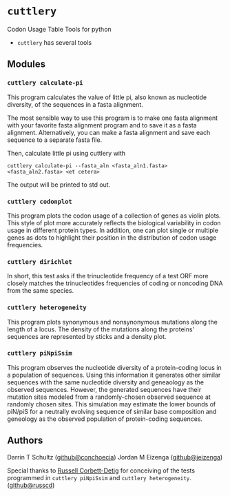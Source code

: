 # `cuttlery`
Codon Usage Table Tools for python

- `cuttlery` has several tools

## Modules

### `cuttlery calculate-pi`

This program calculates the value of little pi, also known as
nucleotide diversity, of the sequences in a fasta alignment.

The most sensible way to use this program is to make one fasta
alignment with your favorite fasta alignment program and to save it as
a fasta alignment. Alternatively, you can make a fasta alignment and
save each sequence to a separate fasta file.

Then, calculate little pi using cuttlery with

    cuttlery calculate-pi --fasta_aln <fasta_aln1.fasta> <fasta_aln2.fasta> <et cetera>

The output will be printed to std out.

### `cuttlery codonplot`

This program plots the codon usage of a collection of genes as violin
plots.  This style of plot more accurately reflects the biological
variability in codon usage in different protein types. In addition,
one can plot single or multiple genes as dots to highlight their
position in the distribution of codon usage frequencies.


### `cuttlery dirichlet`

In short, this test asks if the trinucleotide frequency of a test ORF
more closely matches the trinucleotides frequencies of coding or
noncoding DNA from the same species.

### `cuttlery heterogeneity`

This program plots synonymous and nonsynonymous mutations along the
length of a locus. The density of the mutations along the proteins'
sequences are represented by sticks and a density plot.

### `cuttlery piNpiSsim`

This program observes the nucleotide diversity of a protein-coding
locus in a population of sequences. Using this information it
generates other similar sequences with the same nucleotide diversity
and geneaology as the observed sequences. However, the generated
sequences have their mutation sites modeled from a randomly-chosen
observed sequence at randomly chosen sites. This simulation may
estimate the lower bounds of piN/piS for a neutrally evolving sequence
of similar base composition and geneology as the observed population
of protein-coding sequences.

## Authors

Darrin T Schultz ([github@conchoecia](https://github.com/conchoecia))
Jordan M Eizenga ([github@jeizenga](https://github.com/jeizenga))

Special thanks to
[Russell Corbett-Detig](https://corbett-detig-lab.soe.ucsc.edu/) for
conceiving of the tests programmed in `cuttlery piNpiSsim` and
`cuttlery heterogeneity`. ([github@russcd](https://github.com/russcd))
